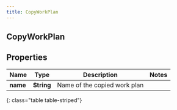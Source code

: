 ```yaml
---
title: CopyWorkPlan
---
```

## CopyWorkPlan


## Properties

| Name | Type | Description | Notes |
| ------------ | ------------- | ------------- | ------------- |
| **name** | <!----><!---->**String**<!----> | Name of the copied work plan |  |
{: class="table table-striped"}



